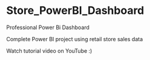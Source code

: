 # Store_PowerBI_Dashboard
Professional Power Bi Dashboard

Complete Power BI project using retail store sales data 

Watch tutorial video on YouTube :)
